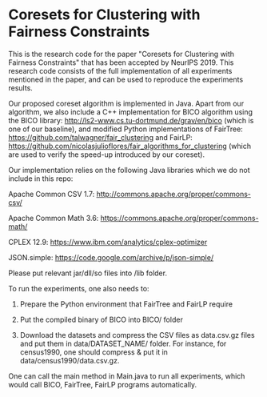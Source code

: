 # Coresets for Clustering with Fairness Constraints
This is the research code for the paper "Coresets for Clustering with Fairness Constraints" that has been accepted by NeurIPS 2019.
This research code consists of the full implementation of all experiments mentioned in the paper, and can be used to reproduce the experiments results.

Our proposed coreset algorithm is implemented in Java. Apart from our algorithm, we also include a C++ implementation for BICO algorithm using the BICO library: http://ls2-www.cs.tu-dortmund.de/grav/en/bico (which is one of our baseline), and modified Python implementations of FairTree: https://github.com/talwagner/fair_clustering and FairLP: https://github.com/nicolasjulioflores/fair_algorithms_for_clustering (which are used to verify the speed-up introduced by our coreset).

Our implementation relies on the following Java libraries which we do not include in this repo:

Apache Common CSV 1.7: http://commons.apache.org/proper/commons-csv/

Apache Common Math 3.6: https://commons.apache.org/proper/commons-math/

CPLEX 12.9: https://www.ibm.com/analytics/cplex-optimizer

JSON.simple: https://code.google.com/archive/p/json-simple/

Please put relevant jar/dll/so files into /lib folder.

To run the experiments, one also needs to:

1. Prepare the Python environment that FairTree and FairLP require

2. Put the compiled binary of BICO into BICO/ folder

3. Download the datasets and compress the CSV files as data.csv.gz files and put them in data/DATASET_NAME/ folder. For instance, for census1990, one should compress & put it in data/census1990/data.csv.gz.

One can call the main method in Main.java to run all experiments, which would call BICO, FairTree, FairLP programs automatically.
